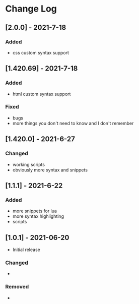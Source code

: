 # Change Log

## [2.0.0] - 2021-7-18
### Added
- css custom syntax support

## [1.420.69] - 2021-7-18
### Added
- html custom syntax support
### Fixed
- bugs
- more things you don't need to know and I don't remember


## [1.420.0] - 2021-6-27

### Changed
- working scripts
- obviously more syntax and snippets

## [1.1.1] - 2021-6-22
### Added

- more snippets for lua
- more syntax highlighting
- scripts 

## [1.0.1] - 2021-06-20
- Initial release


### Changed
-

### Removed
-